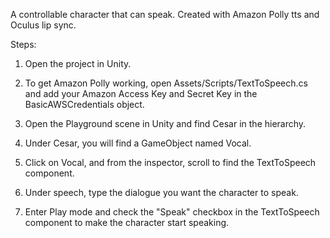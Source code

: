 A controllable character that can speak. Created with Amazon Polly tts and Oculus lip sync.

Steps:

1. Open the project in Unity.

2. To get Amazon Polly working, open Assets/Scripts/TextToSpeech.cs and add your Amazon Access Key and Secret Key in the BasicAWSCredentials object.

3. Open the Playground scene in Unity and find Cesar in the hierarchy.

4. Under Cesar, you will find a GameObject named Vocal.

5. Click on Vocal, and from the inspector, scroll to find the TextToSpeech component.

6. Under speech, type the dialogue you want the character to speak.

7. Enter Play mode and check the "Speak" checkbox in the TextToSpeech component to make the character start speaking.
